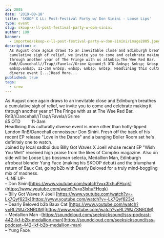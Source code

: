 ```yaml
---
id: 2805
date: '2019-08-18'
title: 'SKOOP X LL: Post-Festival Party w/ Don Sinini - Loose Lips'
type: event
slug: skoop-x-ll-post-festival-party-w-don-sinini
author: 100
banner:
  - imported/skoop-x-ll-post-festival-party-w-don-sinini/image2805.jpeg
description: >-
  As August once again draws to an inevitable close and Edinburgh breathes a
  cumulative sigh of relief, we invite you to come and celebrate making it
  through another year of The Fringe with us at&nbsp;The Wee Red Bar.
  RnB//Dancehall//Trap//Favela//Grime &pound;5 OTD &nbsp; &nbsp; &nbsp;
  &nbsp;&nbsp; 11-3am &nbsp; &nbsp; &nbsp; &nbsp; Headlining this culturally
  diverse event [...]Read More...
published: true
tags:
  - crew
---
```

As August once again draws to an inevitable close and Edinburgh breathes a cumulative sigh of relief, we invite you to come and celebrate making it through another year of The Fringe with us at The Wee Red Bar.  
RnB//Dancehall//Trap//Favela//Grime  
£5 OTD         11-3am          
Headlining this culturally diverse event is none other than hotly-tipped London RnB/Dancehall connoisseur Don Sinini. Fresh off the back of his recent EP release "Love in the Dance" and a banging Boiler Room set he's definitely one to watch.  
Joined by local sadboi duo Billy Got Waves X Joell whose recent EP "Wish You Well" received high praise from the likes of Complex magazine. Also on side will be Loose Lips bossman selecta, Medallion Man, Edinburgh afrobeat blender Yung Face (making his SKOOP debut) and the triumphant return of Baux Cat, going b2b with Dearly Beloved for a truly mind-boggling mix of madness.   
\-LINE UP-  
– Don Sinini[https://www.youtube.com/watch?v=x3IxhuFHcqk](https://www.youtube.com/watch?v=x3IxhuFHcqk)  
– Billy Got Waves X Joell [https://www.youtube.com/watch?v=-Lk7Qyf623k](https://www.youtube.com/watch?v=-Lk7Qyf623k)  
– Dearly Beloved b2b Baux Cat [https://www.youtube.com/watch?v=RL2WJZSNROM](https://www.youtube.com/watch?v=RL2WJZSNROM)  
– Medallion Man –[https://soundcloud.com/seeksicksound/sss-podcast-442-lkf-b2b-medallion-man](https://soundcloud.com/seeksicksound/sss-podcast-442-lkf-b2b-medallion-man)  
– Yung Face